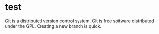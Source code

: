 # test
Git is a distributed version control system.
Git is free software distributed under the GPL.
Creating a new branch is quick.
